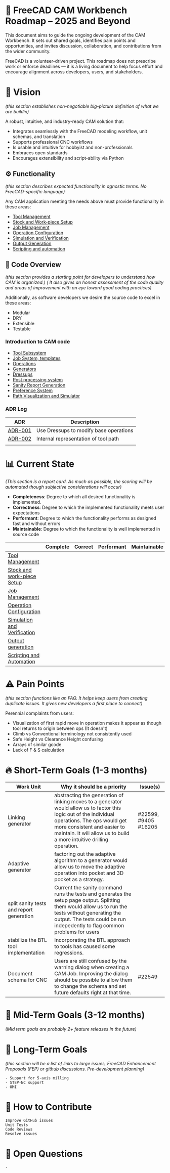 # 📍 FreeCAD CAM Workbench Roadmap – 2025 and Beyond

This document aims to guide the ongoing development of the CAM Workbench. It sets out shared goals, identifies pain points and opportunities, and invites discussion, collaboration, and contributions from the wider community.

FreeCAD is a volunteer-driven project. This roadmap does not prescribe work or enforce deadlines — it is a living document to help focus effort and encourage alignment across developers, users, and stakeholders.

# 🔭 Vision
*(this section establishes non-negotiable big-picture definition of what we are buildin)*

A robust, intuitive, and industry-ready CAM solution that:

- Integrates seamlessly with the FreeCAD modeling workflow, unit schemas, and translation
- Supports professional CNC workflows
- Is usable and intuitive for hobbyist and non-professionals
- Embraces open standards
- Encourages extensibility and script-ability via Python

## ⚙️ Functionality
*(this section describes expected functionality in agnostic terms.  No FreeCAD-specific language)*

Any CAM application meeting the needs above must provide functionality in these areas:
- [Tool Management](<./Functionality/Tool Management.md>)
- [Stock and Work-piece Setup](<./Functionality/Stock and Work-piece Setup.md>)
- [Job Management](<./Functionality/Job Management.md>)
- [Operation Configuration](<./Functionality/Operation Configuration.md>)
- [Simulation and Verification](<./Functionality/Simulation and Verification.md>)
- [Output Generation](<./Functionality/Output Generation.md>)
- [Scripting and automation](<./Functionality/Scripting and automation.md>)

## 🧼 Code Overview
*(this section provides a starting point for developers to understand how CAM is organized.)*
*( It also gives an honest assessment of the code quality and areas of improvement with an eye toward good coding practices)*

Additionally, as software developers we desire the source code to excel in these areas:
- Modular
- DRY
- Extensible
- Testable

### Introduction to CAM code
- [Tool Subsystem](<./Current State/Tools.md>)
- [Job System, templates](<Jobs.md>)
- [Operations](<./Current State/Operations.md>)
- [Generators](<./Current State/Generators.md>)
- [Dressups](<./Current State/Dressups.md>)
- [Post processing system](<./Current State/PostProcessing.md>)
- [Sanity Report Generation](<./Current State/Sanity.md>)
- [Preference System](<./Current State/Preferences.md>)
- [Path Visualization and Simulator](<./Current State/Visualization.md>)

### ADR Log
| ADR                           | Description                            |
|-------------------------------|----------------------------------------|
| [ADR-001](<./ADR/ADR-001.md>) | Use Dressups to modify base operations |
| [ADR-002](<./ADR/ADR-002.md>) | Internal representation of tool path   |
|                               |                                        |


# 📊 Current State
*(This section is a report card.  As much as possible, the scoring will be automated though subjective considerations will occur)*

- **Completeness**:  Degree to which all desired functionality is implemented.
- **Correctness**: Degree to which the implemented functionality meets user expectations
- **Performant**: Degree to which the functionality performs as designed fast and without errors
- **Maintainable**: Degree to which the functionality is well implemented in source code

|                                                                                    | Complete | Correct | Performant | Maintainable |
| -----------------------------------------------------------------------            | -------- | ------- | ---------- | ------------ |
| [Tool Management](https://github.com/orgs/FreeCAD/projects/21/views/16)            |          |         |            |              |
| [Stock and work-piece Setup](https://github.com/orgs/FreeCAD/projects/21/views/17) |          |         |            |              |
| [Job Management](https://github.com/orgs/FreeCAD/projects/21/views/15)             |          |         |            |              |
| [Operation Configuration](https://github.com/orgs/FreeCAD/projects/21/views/11)                                                            |          |         |            |              |
| [Simulation and Verification](https://github.com/orgs/FreeCAD/projects/21/views/13)                                                        |          |         |            |              |
| [Output generation](https://github.com/orgs/FreeCAD/projects/21/views/14)                                                     |          |         |            |              |
| [Scripting and Automation](https://github.com/orgs/FreeCAD/projects/21/views/18)                                              |          |         |            |              |

# ⚠️ Pain Points
*(this section functions like an FAQ.  It helps keep users from creating duplicate issues.  It gives new developers a first place to connect)*

Perennial complaints from users:

- Visualization of first rapid move in operation makes it appear as though tool
  returns to origin between ops (It doesn't)
- Climb vs Conventional terminology not consistently used
- Safe Height vs Clearance Height confusing
- Arrays of similar gcode
- Lack of F & S calculation

# 🔥 Short-Term Goals (1-3 months)
| Work Unit | Why it should be a priority | Issue(s) |
| -------| -----------------------------| -----------|
| Linking generator | abstracting the generation of linking moves to a generator would allow us to factor this logic out of the individual operations.  The ops would get more consistent and easier to maintain. It will allow us to build a more intuitive drilling operation.| #22599, #9405 #16205 |
| Adaptive generator| factoring out the adaptive algorithm to a generator would allow us to move the adaptive operation into pocket and 3D pocket as a strategy.| |
| split sanity tests and report generation| Current the sanity command runs the tests and generates the setup page output.  Splitting them would allow us to run the tests without generating the output.  The tests could be run indepedently to flag common problems for users| |
| stabilize the BTL tool implementation| Incorporating the BTL approach to tools has caused some regressions. |  |
| Document schema for CNC | Users are still confused by the warning dialog when creating a CAM Job. Improving the dialog should be possible to allow them to change the schema and set future defaults right at that time.| #22549|




# 🧱 Mid-Term Goals (3-12 months)
*(Mid term goals are probably 2+ feature releases in the future)*


# 🚀 Long-Term Goals
*(this section will be a list of links to large issues, FreeCAD Enhancement Proposals (FEP) or github discussions. Pre-development planning)*

    - Support for 5-axis milling
    - STEP-NC support
    - OMI

# 📢 How to Contribute

    Improve GitHub issues
    Unit Tests
    Code Reviews
    Resolve issues


# 🧠 Open Questions
    -
